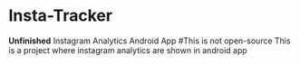 # Insta-Tracker
**Unfinished**
Instagram Analytics Android App
#This is not open-source
This is a project where instagram analytics are shown in android app
